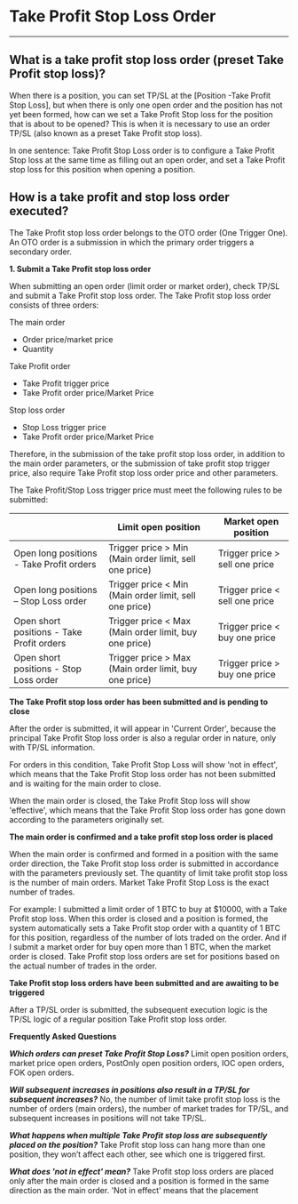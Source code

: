 # Take Profit Stop Loss Order

---

## What is a take profit stop loss order (preset Take Profit stop loss)?

When there is a position, you can set TP/SL at the [Position -Take Profit Stop Loss], but when there is only one open order and the position has not yet been formed, how can we set a Take Profit Stop loss for the position that is about to be opened? This is when it is necessary to use an order TP/SL (also known as a preset Take Profit stop loss).

In one sentence: Take Profit Stop Loss order is to configure a Take Profit Stop loss at the same time as filling out an open order, and set a Take Profit stop loss for this position when opening a position.

## How is a take profit and stop loss order executed?

The Take Profit stop loss order belongs to the OTO order (One Trigger One). An OTO order is a submission in which the primary order triggers a secondary order.

**1. Submit a Take Profit stop loss order**

When submitting an open order (limit order or market order), check TP/SL and submit a Take Profit stop loss order. The Take Profit stop loss order consists of three orders:

The main order

- Order price/market price
- Quantity

Take Profit order

- Take Profit trigger price
- Take Profit order price/Market Price

Stop loss order

- Stop Loss trigger price
- Take Profit order price/Market Price

Therefore, in the submission of the take profit stop loss order, in addition to the main order parameters, or the submission of take profit stop trigger price, also require Take Profit stop loss order price and other parameters.

The Take Profit/Stop Loss trigger price must meet the following rules to be submitted:

|                                           | Limit open position                                    | Market open position           |
| ----------------------------------------- | ------------------------------------------------------ | ------------------------------ |
| Open long positions - Take Profit orders  | Trigger price > Min (Main order limit, sell one price) | Trigger price > sell one price |
| Open long positions – Stop Loss order     | Trigger price < Min (Main order limit, sell one price) | Trigger price < sell one price |
| Open short positions - Take Profit orders | Trigger price < Max (Main order limit, buy one price)  | Trigger price < buy one price  |
| Open short positions - Stop Loss order    | Trigger price > Max (Main order limit, buy one price)  | Trigger price > buy one price  |

**The Take Profit stop loss order has been submitted and is pending to close**

After the order is submitted, it will appear in 'Current Order', because the principal Take Profit Stop loss order is also a regular order in nature, only with TP/SL information.

For orders in this condition, Take Profit Stop Loss will show 'not in effect', which means that the Take Profit Stop loss order has not been submitted and is waiting for the main order to close.

When the main order is closed, the Take Profit Stop loss will show 'effective', which means that the Take Profit Stop loss order has gone down according to the parameters originally set.

**The main order is confirmed and a take profit stop loss order is placed**

When the main order is confirmed and formed in a position with the same order direction, the Take Profit stop loss order is submitted in accordance with the parameters previously set. The quantity of limit take profit stop loss is the number of main orders. Market Take Profit Stop Loss is the exact number of trades.

For example: I submitted a limit order of 1 BTC to buy at $10000, with a Take Profit stop loss. When this order is closed and a position is formed, the system automatically sets a Take Profit stop order with a quantity of 1 BTC for this position, regardless of the number of lots traded on the order. And if I submit a market order for buy open more than 1 BTC, when the market order is closed. Take Profit stop loss orders are set for positions based on the actual number of trades in the order.


**Take Profit stop loss orders have been submitted and are awaiting to be triggered**

After a TP/SL order is submitted, the subsequent execution logic is the TP/SL logic of a regular position Take Profit stop loss order.

**Frequently Asked Questions**

***Which orders can preset Take Profit Stop Loss?***
Limit open position orders, market price open orders, PostOnly open position orders, IOC open orders, FOK open orders.

***Will subsequent increases in positions also result in a TP/SL for subsequent increases?***
No, the number of limit take profit stop loss is the number of orders (main orders), the number of market trades for TP/SL, and subsequent increases in positions will not take TP/SL.

***What happens when multiple Take Profit stop loss are subsequently placed on the position?***
Take Profit stop loss can hang more than one position, they won’t affect each other, see which one is triggered first.

***What does 'not in effect' mean?***
Take Profit stop loss orders are placed only after the main order is closed and a position is formed in the same direction as the main order. 'Not in effect' means that the placement